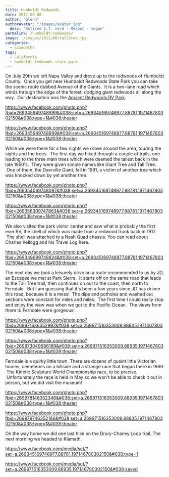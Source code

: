 ```yaml
---
title: Humboldt Redwoods
date: 2011-08-08
author: "Glenn"
authorAvatar: "/images/avatar.jpg"
  desc: "Retired I.T. nerd - Mexpat - vegan"
permalink: /humboldt-redwoods/
image:  /images/2011/08/talltree.jpg
categories:
  - sixmonths
tags:
  - California
  - humboldt redwoods state park
---
```

On July 29th we left Napa Valley and drove up to the redwoods of Humboldt County.  Once you get near Humboldt Redwoods State Park you can take the scenic route dubbed Avenue of the Giants.  It is a two-lane road which winds through the edge of the forest, dodging giant redwoods all along the way.  Our destination was the <a href="https://ancientredwoods.net" target="_blank">Ancient Redwoods RV Park</a>.

https://www.facebook.com/photo.php?fbid=269345949748899&#038;set=a.269345169748977.88781.197146780302150&#038;type=1&#038;theater

https://www.facebook.com/photo.php?fbid=269345949748899&#038;set=a.269345169748977.88781.197146780302150&#038;type=1&#038;theater

While we were there for a few nights we drove around the area, touring the sights and the trees.  The first day we hiked through a couple of trails, one leading to the three main trees which were deemed the tallest back in the late 1950's.  They were given simple names like Giant Tree and Tall Tree.  One of them, the Dyerville Giant, fell in 1991, a victim of another tree which was knocked down by yet another tree.

https://www.facebook.com/photo.php?fbid=269354069748087&#038;set=a.269345169748977.88781.197146780302150&#038;type=1&#038;theater

https://www.facebook.com/photo.php?fbid=269356309747863&#038;set=a.269345169748977.88781.197146780302150&#038;type=1&#038;theater

We also visited the park visitor center and saw what is probably the first ever RV, the shell of which was made from a redwood trunk back in 1917.  The shell was attached to a Nash Quad chassis. You can read about Charles Kellogg and his Travel Log here.

https://www.facebook.com/photo.php?fbid=269346699748824&#038;set=a.269345169748977.88781.197146780302150&#038;type=1&#038;theater

The next day we took a leisurely drive on a route recommended to us by JD, an Escapee we met at Park Sierra.  It starts off on the same road that leads to the Tall Tree trail, then continues on out to the coast, then north to Ferndale.  But I am guessing that it's been a few years since JD has driven this road, because it is a mess!  The dips and potholes and washed out sections were constant for miles and miles.  The first time I could really stop and enjoy the view was when we got to the Pacific Ocean.  The views from there to Ferndale were gorgeous!

https://www.facebook.com/photo.php?fbid=269971636352997&#038;set=a.269971516353009.88935.197146780302150&#038;type=1&#038;theater

https://www.facebook.com/photo.php?fbid=269973049686189&#038;set=a.269971516353009.88935.197146780302150&#038;type=1&#038;theater

Ferndale is a quirky little town. There are dozens of quaint little Victorian homes, cemeteries on a hillside and a strange race that began there in 1969.  The Kinetic Sculpture World Championship race, to be precise.  Unfortunately the race is held in May so we won't be able to check it out in person, but we did visit the museum!

https://www.facebook.com/photo.php?fbid=269978146352346&#038;set=a.269971516353009.88935.197146780302150&#038;type=1&#038;theater

https://www.facebook.com/photo.php?fbid=269979746352186&#038;set=a.269971516353009.88935.197146780302150&#038;type=1&#038;theater

On the way home we did one last hike on the Drury-Chaney Loop trail. The next morning we headed to Klamath.

https://www.facebook.com/media/set/?set=a.269345169748977.88781.197146780302150&#038;type=1

https://www.facebook.com/media/set/?set=a.269971516353009.88935.197146780302150&#038;saved